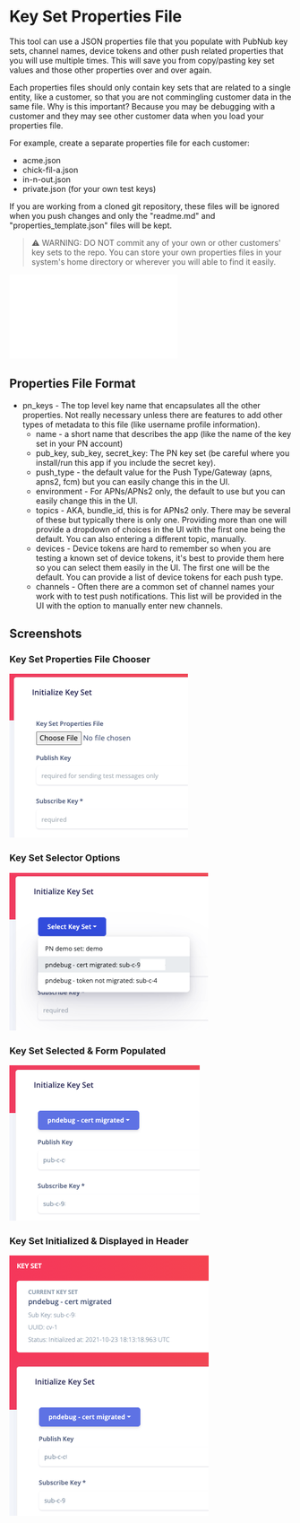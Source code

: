# Key Set Properties File

This tool can use a JSON properties file that you populate with PubNub key sets, channel names, device tokens and other push related properties that you will use multiple times. This will save you from copy/pasting key set values and those other properties over and over again.

Each properties files should only contain key sets that are related to a single entity, like a customer, so that you are not commingling customer data in the same file. Why is this important? Because you may be debugging with a customer and they may see other customer data when you load your properties file.

For example, create a separate properties file for each customer:

* acme.json
* chick-fil-a.json
* in-n-out.json
* private.json (for your own test keys)

If you are working from a cloned git repository, these files will be ignored when you push changes and only the "readme.md" and "properties_template.json" files will be kept.

> :warning: WARNING: DO NOT commit any of your own or other customers' key sets to the repo. You can store your own properties files in your system's home directory or wherever you will able to find it easily.

![Sample Properties File](properties_template.json)

## Properties File Format

* pn_keys - The top level key name that encapsulates all the other properties. Not really necessary unless there are features to add other types of metadata to this file (like username profile information).
  * name - a short name that describes the app (like the name of the key set in your PN account)
  * pub_key, sub_key, secret_key: The PN key set (be careful where you install/run this app if you include the secret key).
  * push_type - the default value for the Push Type/Gateway (apns, apns2, fcm) but you can easily change this in the UI.
  * environment - For APNs/APNs2 only, the default to use but you can easily change this in the UI.
  * topics - AKA, bundle_id, this is for APNs2 only. There may be several of these but typically there is only one. Providing more than one will provide a dropdown of choices in the UI with the first one being the default. You can also entering a different topic, manually.
  * devices - Device tokens are hard to remember so when you are testing a known set of device tokens, it's best to provide them here so you can select them easily in the UI. The first one will be the default. You can provide a list of device tokens for each push type.
  * channels - Often there are a common set of channel names your work with to test push notifications. This list will be provided in the UI with the option to manually enter new channels.

## Screenshots

### Key Set Properties File Chooser

![Properties File Chooser](./keyset-props-1.png)

### Key Set Selector Options

![Key Set Selector](./keyset-props-2.png)

### Key Set Selected & Form Populated

![Populated Key Set Form](./keyset-props-3.png)

### Key Set Initialized & Displayed in Header

![Initialized Key Set in Header](./keyset-props-4.png)
